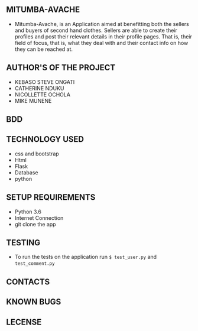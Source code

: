 ## MITUMBA-AVACHE

- 
     Mitumba-Avache, is an Application aimed at benefitting both the sellers and buyers of second hand clothes.
     Sellers are able to create their profiles and post their relevant details in their profile pages.
     That is, their field of focus, that is, what they deal with and their contact info on how they can be reached at.

## AUTHOR'S OF THE PROJECT

- KEBASO STEVE ONGATI
- CATHERINE NDUKU
- NICOLLETTE OCHOLA
- MIKE MUNENE


## BDD 

## TECHNOLOGY USED

- css and bootstrap
- Html
- Flask 
- Database
- python

## SETUP REQUIREMENTS

- Python 3.6
- Internet Connection
- git clone the app  

## TESTING 

- To run the tests on the application run `$ test_user.py` and `test_comment.py` 

## CONTACTS 

## KNOWN BUGS

## LECENSE

